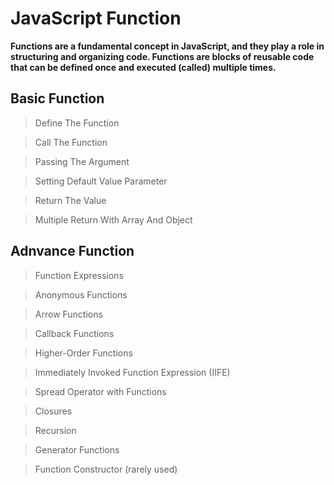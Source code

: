 # JavaScript Function

**Functions are a fundamental concept in JavaScript, and they play a role in structuring and organizing code. Functions are blocks of reusable code that can be defined once and executed (called) multiple times.**

## Basic Function 

> Define The Function

> Call The Function

> Passing The Argument

> Setting Default Value Parameter

> Return The Value

> Multiple Return With Array And Object

## Adnvance Function

> Function Expressions

> Anonymous Functions

> Arrow Functions

> Callback Functions

>  Higher-Order Functions

> Immediately Invoked Function Expression (IIFE)

> Spread Operator with Functions

> Closures

> Recursion

> Generator Functions

> Function Constructor (rarely used)       








<!--
# Function : block of statement 

## Define the function 😎

**A function in JavaScript can be declared using the function keyword, followed by the function name, a list of parameters enclosed in parentheses, and the function body**

```
function name(){
    
    // block of statement

}
```

## Call The function 😊

```
name();
```  
> IFFE 

-->



